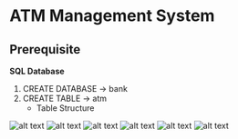# ATM Management System
## Prerequisite
**SQL Database**
1. CREATE DATABASE -> bank
2. CREATE TABLE -> atm
   *  Table Structure

![alt text](https://samrat-sarkar.github.io/ATM_Management_System/screenshots/1.png)
![alt text](https://samrat-sarkar.github.io/ATM_Management_System/screenshots/2.png)
![alt text](https://samrat-sarkar.github.io/ATM_Management_System/screenshots/3.png)
![alt text](https://samrat-sarkar.github.io/ATM_Management_System/screenshots/4.png)
![alt text](https://samrat-sarkar.github.io/ATM_Management_System/screenshots/5.png)
![alt text](https://samrat-sarkar.github.io/ATM_Management_System/screenshots/6.png)
